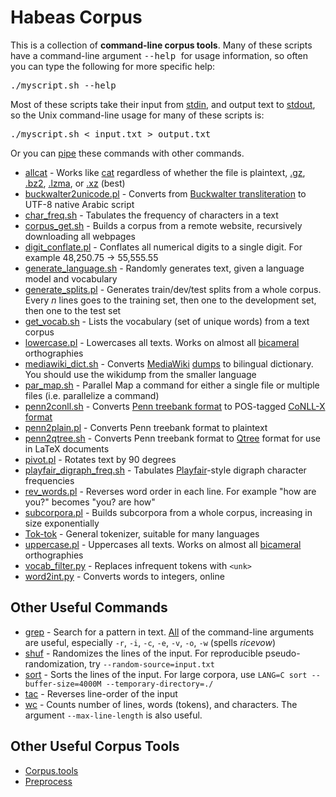 # Habeas Corpus
This is a collection of **command-line corpus tools**.
Many of these scripts have a command-line argument <tt> --help </tt> for usage information, so often you can type the following for more specific help: <pre>./myscript.sh --help</pre>
Most of these scripts take their input from [stdin][], and output text to [stdout][], so the Unix command-line usage for many of these scripts is: <pre>./myscript.sh < input.txt > output.txt</pre>
Or you can [pipe][] these commands with other commands.

* [allcat](allcat) - Works like [cat] regardless of whether the file is plaintext, [.gz], [.bz2], [.lzma], or [.xz] (best)
* [buckwalter2unicode.pl](buckwalter2unicode.pl) - Converts from [Buckwalter transliteration] to UTF-8 native Arabic script
* [char_freq.sh](char_freq.sh) - Tabulates the frequency of characters in a text
* [corpus_get.sh](corpus_get.sh) - Builds a corpus from a remote website, recursively downloading all webpages
* [digit_conflate.pl](digit_conflate.pl) - Conflates all numerical digits to a single digit.  For example 48,250.75  -&gt; 55,555.55
* [generate_language.sh](generate_language.sh) - Randomly generates text, given a language model and vocabulary
* [generate_splits.pl](generate_splits.pl) - Generates train/dev/test splits from a whole corpus.  Every <i>n</i> lines goes to the training set, then one to the development set, then one to the test set
* [get_vocab.sh](get_vocab.sh) - Lists the vocabulary (set of unique words) from a text corpus
* [lowercase.pl](lowercase.pl) - Lowercases all texts.  Works on almost all [bicameral] orthographies
* [mediawiki_dict.sh](mediawiki_dict.sh) - Converts [MediaWiki] [dumps] to bilingual dictionary.  You should use the wikidump from the smaller language
* [par_map.sh](par_map.sh) - Parallel Map a command for either a single file or multiple files (i.e. parallelize a command)
* [penn2conll.sh](penn2conll.sh) - Converts [Penn treebank format] to POS-tagged [CoNLL-X format]
* [penn2plain.pl](penn2plain.pl) - Converts Penn treebank format to plaintext
* [penn2qtree.sh](penn2qtree.sh) - Converts Penn treebank format to [Qtree] format for use in LaTeX documents
* [pivot.pl](pivot.pl) - Rotates text by 90 degrees
* [playfair_digraph_freq.sh](playfair_digraph_freq.sh) - Tabulates [Playfair]-style digraph character frequencies
* [rev_words.pl](rev_words.pl) - Reverses word order in each line.  For example "how are you?" becomes "you? are how"
* [subcorpora.pl](subcorpora.pl) - Builds subcorpora from a whole corpus, increasing in size exponentially
* [Tok-tok](https://github.com/jonsafari/tok-tok) - General tokenizer, suitable for many languages
* [uppercase.pl](uppercase.pl) - Uppercases all texts.  Works on almost all [bicameral] orthographies
* [vocab_filter.py](vocab_filter.py) - Replaces infrequent tokens with `<unk>`
* [word2int.py](word2int.py) - Converts words to integers, online


## Other Useful Commands
* [grep] - Search for a pattern in text.  [All][grep-cmd-args] of the command-line arguments are useful, especially `-r`, `-i`, `-c`, `-e`, `-v`, `-o`, `-w` (spells *ricevow*)
* [shuf] - Randomizes the lines of the input.  For reproducible pseudo-randomization, try `--random-source=input.txt`
* [sort] - Sorts the lines of the input.  For large corpora, use `LANG=C sort --buffer-size=4000M --temporary-directory=./`
* [tac] - Reverses line-order of the input
* [wc] - Counts number of lines, words (tokens), and characters.  The argument `--max-line-length` is also useful.


## Other Useful Corpus Tools
* [Corpus.tools](http://corpus.tools)
* [Preprocess](https://github.com/kpu/preprocess)


[pipe]: https://en.wikipedia.org/wiki/Pipeline_(Unix)
[stdin]: https://en.wikipedia.org/wiki/Standard_streams#Standard_input_.28stdin.29
[stdout]: https://en.wikipedia.org/wiki/Standard_streams#Standard_output_.28stdout.29

[cat]: https://en.wikipedia.org/wiki/Cat_(Unix)
[.gz]: https://en.wikipedia.org/wiki/Gzip
[.bz2]: https://en.wikipedia.org/wiki/Bzip2
[.lzma]: https://en.wikipedia.org/wiki/Lzma
[.xz]: https://en.wikipedia.org/wiki/Xz
[Buckwalter transliteration]: https://en.wikipedia.org/wiki/Buckwalter_transliteration
[bicameral]: https://en.wikipedia.org/wiki/Letter_case
[MediaWiki]: https://en.wikipedia.org/wiki/MediaWiki#Markup
[dumps]: http://dumps.wikimedia.org/backup-index.html
[Penn treebank format]: ftp://ftp.cis.upenn.edu/pub/treebank/doc/arpa94.ps.gz
[CoNLL-X format]: http://ilk.uvt.nl/conll/index.html#dataformat
[Qtree]: http://www.ling.upenn.edu/advice/latex/qtree
[Playfair]: https://en.wikipedia.org/wiki/Playfair_cipher

[grep]: https://en.wikipedia.org/wiki/Grep
[grep-cmd-args]: https://www.gnu.org/software/grep/manual/grep.html#Command_002dline-Options
[shuf]: https://en.wikipedia.org/wiki/Shuf
[sort]: https://en.wikipedia.org/wiki/Sort_(Unix)
[tac]: https://en.wikipedia.org/wiki/Tac_(Unix)
[wc]: https://en.wikipedia.org/wiki/Wc_(Unix)
